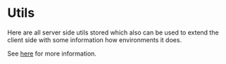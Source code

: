 # Utils

Here are all server side utils stored which also can be used to extend the client side with some information how environments it does.

See [here](/source/app/utils/) for more information.
